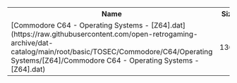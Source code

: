 <table>
<tr><th>Name</th><th>Size</th></tr>
<tr><td>[Commodore C64 - Operating Systems - [Z64].dat](https://raw.githubusercontent.com/open-retrogaming-archive/dat-catalog/main/root/basic/TOSEC/Commodore/C64/Operating Systems/[Z64]/Commodore C64 - Operating Systems - [Z64].dat)</td><td>1367</td></tr>
</table>
